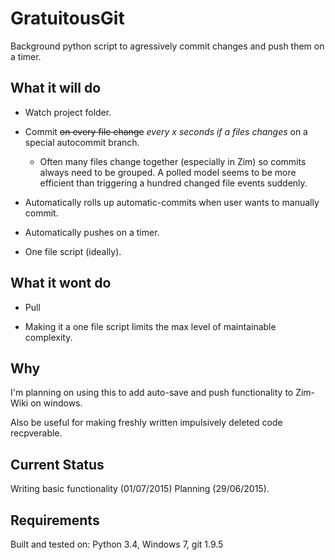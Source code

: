 # GratuitousGit
Background python script to agressively commit changes and push them on a timer. 

## What it will do
* Watch project folder.
* Commit ~~on every file change~~ _every x seconds if a files changes_ on a special autocommit branch.
  *  Often many files change together (especially in Zim) so commits always need to be grouped. A polled model seems to be more efficient than triggering a hundred changed file events suddenly.
* Automatically rolls up automatic-commits when user wants to manually commit.
* Automatically pushes on a timer.

* One file script (ideally).


## What it wont do
* Pull

* Making it a one file script limits the max level of maintainable complexity.

## Why
I'm planning on using this to add auto-save and push functionality to Zim-Wiki on windows.

Also be useful for making freshly written impulsively deleted code recpverable.

## Current Status
Writing basic functionality (01/07/2015)
Planning (29/06/2015).

## Requirements
Built and tested on:
Python 3.4, Windows 7, git 1.9.5
